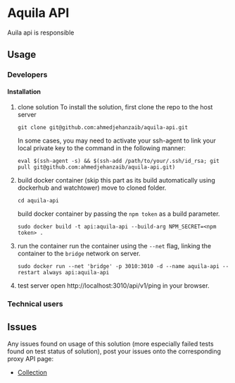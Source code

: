 # Aquila API
Auila api is responsible 

## Usage

### Developers

#### Installation
1. clone solution
    To install the solution, first clone the repo to the host server
    ```
    git clone git@github.com:ahmedjehanzaib/aquila-api.git
    ```
    In some cases, you may need to activate your ssh-agent to link your local private key to the command in the following manner:
    ```
    eval $(ssh-agent -s) && $(ssh-add /path/to/your/.ssh/id_rsa; git pull git@github.com:ahmedjehanzaib/aquila-api.git)
    ```

2. build docker container (skip this part as its build automatically using dockerhub and watchtower)
    move to cloned folder.
    ```
    cd aquila-api
    ```
    build docker container by passing the `npm token` as a build parameter.
    ```
    sudo docker build -t api:aquila-api --build-arg NPM_SECRET=<npm token> .
    ```
3. run the container
    run the container using the `--net` flag, linking the container to the `bridge` network on server.
    ```
    sudo docker run --net 'bridge' -p 3010:3010 -d --name aquila-api --restart always api:aquila-api
    ```
4. test server
    open http://localhost:3010/api/v1/ping in your browser.

### Technical users


## Issues
Any issues found on usage of this solution (more especially failed tests found on test status of solution), post your issues onto the corresponding proxy API page:

* [Collection](https://github.com/ahmedjehanzaib/aquila-api.git/issues)